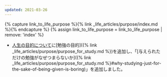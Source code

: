 ```yaml
---
updated: 2021-03-26
---
```

{% capture link_to_life_purpose %}{% link _life_articles/purpose/index.md %}{% endcapture %}
{% assign link_to_life_purpose = link_to_life_purpose | remove: 'index' %}

- [人生の目的について]({{link_to_life_purpose}})に[勉強の目的]({% link _life_articles/purpose/purpose_for_study.md %})を追加し、「[与えられただけの勉強がなぜつまらないか]({% link _life_articles/purpose/purpose_for_study.md %}#why-studying-just-for-the-sake-of-being-given-is-boring)」を追加しました。